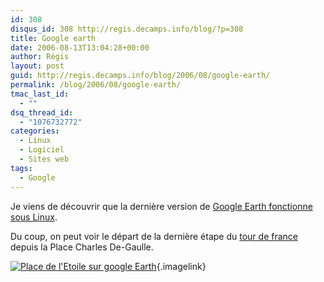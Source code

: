 ```yaml
---
id: 308
disqus_id: 308 http://regis.decamps.info/blog/?p=308
title: Google earth
date: 2006-08-13T13:04:28+00:00
author: Régis
layout: post
guid: http://regis.decamps.info/blog/2006/08/google-earth/
permalink: /blog/2006/08/google-earth/
tmac_last_id:
  - ""
dsq_thread_id:
  - "1076732772"
categories:
  - Linux
  - Logiciel
  - Sites web
tags:
  - Google
---
```

Je viens de découvrir que la dernière version de [Google Earth fonctionne sous Linux](http://earth.google.com/tour/thanks-linux4.html).

Du coup, on peut voir le départ de la dernière étape du [tour de france](http://www.letour.fr/2006/TDF/LIVE/fr/1800/r2_google_earth.html) depuis la Place Charles De-Gaulle.
  
[<img id="image307" src="http://regis.decamps.info/blog/wp-content/uploads/2006/08/google-earth-place_etoile.thumbnail.png" alt="Place de l'Etoile sur google Earth" />](http://regis.decamps.info/blog/wp-content/uploads/2006/08/google-earth-place_etoile.png "Place de l'Etoile sur google Earth"){.imagelink}
